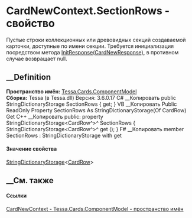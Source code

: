 # CardNewContext.SectionRows - свойство
Пустые строки коллекционных или древовидных секций создаваемой карточки,
доступные по имени секции. Требуется инициализация посредством метода
[InitResponse(CardNewResponse)](M_Tessa_Cards_ComponentModel_CardNewContext_InitResponse.htm),
в противном случае возвращает null.
## __Definition
 **Пространство имён:**
[Tessa.Cards.ComponentModel](N_Tessa_Cards_ComponentModel.htm)  
 **Сборка:** Tessa (в Tessa.dll) Версия: 3.6.0.17
C# __Копировать
     public StringDictionaryStorage<CardRow> SectionRows { get; }
VB __Копировать
     Public ReadOnly Property SectionRows As StringDictionaryStorage(Of CardRow)
    	Get
C++ __Копировать
     public:
    property StringDictionaryStorage<CardRow^>^ SectionRows {
    	StringDictionaryStorage<CardRow^>^ get ();
    }
F# __Копировать
     member SectionRows : StringDictionaryStorage<CardRow> with get
#### Значение свойства
[StringDictionaryStorage](T_Tessa_Platform_Storage_StringDictionaryStorage_1.htm)<[CardRow](T_Tessa_Cards_CardRow.htm)>
##  __См. также
#### Ссылки
[CardNewContext - ](T_Tessa_Cards_ComponentModel_CardNewContext.htm)
[Tessa.Cards.ComponentModel - пространство
имён](N_Tessa_Cards_ComponentModel.htm)
